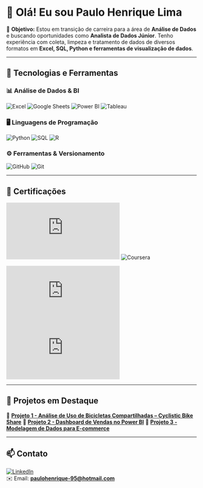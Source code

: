 # 👋 Olá! Eu sou Paulo Henrique Lima

🎯 **Objetivo:** Estou em transição de carreira para a área de **Análise de Dados** e buscando oportunidades como **Analista de Dados Júnior**. Tenho experiência com coleta, limpeza e tratamento de dados de diversos formatos em **Excel, SQL, Python e ferramentas de visualização de dados**.

---

## 🚀 Tecnologias e Ferramentas

### 📊 **Análise de Dados & BI**
![Excel](https://img.shields.io/badge/Excel-217346?style=for-the-badge&logo=microsoft-excel&logoColor=white)
![Google Sheets](https://img.shields.io/badge/Google%20Sheets-34A853?style=for-the-badge&logo=googlesheets&logoColor=white)
![Power BI](https://img.shields.io/badge/Power%20BI-F2C811?style=for-the-badge&logo=powerbi&logoColor=black)
![Tableau](https://img.shields.io/badge/Tableau-E97627?style=for-the-badge&logo=tableau&logoColor=white)

### 🖥 **Linguagens de Programação**
![Python](https://img.shields.io/badge/Python-3776AB?style=for-the-badge&logo=python&logoColor=white)
![SQL](https://img.shields.io/badge/SQL-4479A1?style=for-the-badge&logo=postgresql&logoColor=white)
![R](https://img.shields.io/badge/R-276DC3?style=for-the-badge&logo=r&logoColor=white)

### ⚙️ **Ferramentas & Versionamento**
![GitHub](https://img.shields.io/badge/GitHub-181717?style=for-the-badge&logo=github&logoColor=white)
![Git](https://img.shields.io/badge/Git-F05032?style=for-the-badge&logo=git&logoColor=white)

---

## 📜 Certificações
![Google Data Analytics](https://github.com/paulohenriquelima95/blob/main/certificado/certificado_google_data_analytics.pdf)
![Coursera](https://www.coursera.org/account/accomplishments/professional-cert/BR1E3LSTNLZF)

![Database Experience](https://hermes.dio.me/certificates/KXFPS7N3.pdf)
![Dio.me](https://hermes.dio.me/certificates/KXFPS7N3.pdf)


---

## 📂 Projetos em Destaque
🔹 **[Projeto 1 - Análise de Uso de Bicicletas Compartilhadas – Cyclistic Bike Share](https://github.com/paulohenriquelima95/cyclistic-bike-share-analysis/blob/main/README.md)**
🔹 **[Projeto 2 - Dashboard de Vendas no Power BI](#)**
🔹 **[Projeto 3 - Modelagem de Dados para E-commerce](#)**

---

## 📫 Contato
[![LinkedIn](https://img.shields.io/badge/LinkedIn-0077B5?style=for-the-badge&logo=linkedin&logoColor=white)](https://www.linkedin.com/in/paulohenriquelima95/)  
✉️ Email: **paulohenrique-95@hotmail.com**
